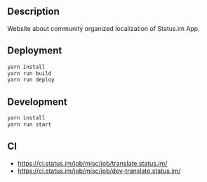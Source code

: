 ## Description

Website about community organized localization of Status.im App.

## Deployment

```bash
yarn install
yarn run build
yarn run deploy
```

## Development

```bash
yarn install
yarn run start
```

## CI

* https://ci.status.im/job/misc/job/translate.status.im/
* https://ci.status.im/job/misc/job/dev-translate.status.im/
